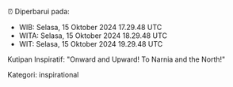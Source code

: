⏰ Diperbarui pada:
- WIB: Selasa, 15 Oktober 2024 17.29.48 UTC
- WITA: Selasa, 15 Oktober 2024 18.29.48 UTC
- WIT: Selasa, 15 Oktober 2024 19.29.48 UTC

Kutipan Inspiratif:
"Onward and Upward!  To Narnia and the North!"


Kategori: inspirational

